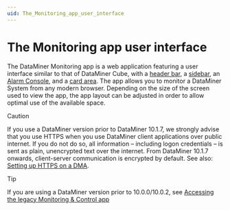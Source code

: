 ```yaml
---
uid: The_Monitoring_app_user_interface
---
```


# The Monitoring app user interface

The DataMiner Monitoring app is a web application featuring a user interface similar to that of DataMiner Cube, with a [header bar](xref:Monitoring_app_header_bar), a [sidebar](xref:Monitoring_app_sidebar), an [Alarm Console](xref:Monitoring_app_Alarm_Console), and a [card area](xref:Monitoring_app_card_pane). The app allows you to monitor a DataMiner System from any modern browser. Depending on the size of the screen used to view the app, the app layout can be adjusted in order to allow optimal use of the available space.

> [!CAUTION]
> If you use a DataMiner version prior to DataMiner 10.1.7, we strongly advise that you use HTTPS when you use DataMiner client applications over public internet. If you do not do so, all information – including logon credentials – is sent as plain, unencrypted text over the internet. From DataMiner 10.1.7 onwards, client-server communication is encrypted by default. See also: [Setting up HTTPS on a DMA](xref:Setting_up_HTTPS_on_a_DMA).

> [!TIP]
> If you are using a DataMiner version prior to 10.0.0/10.0.2, see [Accessing the legacy Monitoring & Control app](xref:Accessing_the_legacy_Monitoring_Control_app)
